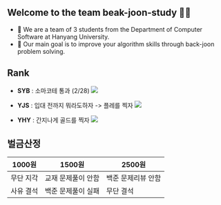 ## Welcome to the team beak-joon-study 👋🏻

- 🏫 We are a team of 3 students from the Department of Computer Software at Hanyang University.
- 🏁 Our main goal is to improve your algorithm skills through back-joon problem solving.

## Rank

* **SYB** : 소마코테 통과 (2/28) <img src ="http://mazassumnida.wtf/api/mini/generate_badge?boj=sinobin">

* **YJS** : 입대 전까지 뭐라도하자 -> 플레를 찍자  <img src ="http://mazassumnida.wtf/api/mini/generate_badge?boj=angej777">

* **YHY** : 간지나게 골드를 찍자 <img src ="http://mazassumnida.wtf/api/mini/generate_badge?boj=ghduf0820">

## 벌금산정

|1000원|1500원|2500원|
|---|---|---|
|무단 지각|교재 문제풀이 안함|백준 문제리뷰 안함|
|사유 결석|백준 문제풀이 실패|무단 결석|
